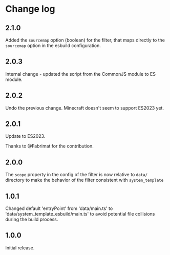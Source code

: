 # Change log
## 2.1.0
Added the `sourcemap` option (boolean) for the filter, that maps directly to the `sourcemap` option in the esbuild configuration.

## 2.0.3
Internal change - updated the script from the CommonJS module to ES module.

## 2.0.2
Undo the previous change. Minecraft doesn't seem to support ES2023 yet.

## 2.0.1
Update to ES2023.

Thanks to @Fabrimat for the contribution.

## 2.0.0
The `scope` property in the config of the filter is now relative to `data/` directory to make the behavior of the filter consistent with `system_template`

## 1.0.1
Changed default 'entryPoint' from 'data/main.ts' to 'data/system_template_esbuild/main.ts' to avoid potential file collisions during the build process.

## 1.0.0
Initial release.
